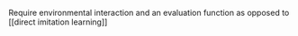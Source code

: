 Require environmental interaction and an evaluation function as opposed to [[direct imitation learning]]
